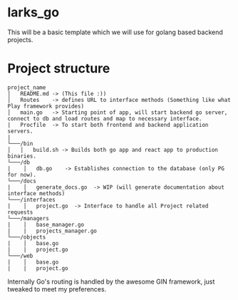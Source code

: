 # larks_go

This will be a basic template which we will use for golang based backend projects. 


# Project structure

```
project_name
│   README.md -> (This file :))
│   Routes    -> defines URL to interface methods (Something like what Play framework provides)
│   main.go   -> Starting point of app, will start backend go server, connect to db and load routes and map to necessary interface.
|   Procfile  -> To start both frontend and backend application servers. 
|
└───/bin
│   │   build.sh -> Builds both go app and react app to production binaries.
└───/db
|    │   db.go    -> Establishes connection to the database (only PG for now).
└───/docs
|    │   generate_docs.go  -> WIP (will generate documentation about interface methods)
└───/interfaces
|    │   project.go  -> Interface to handle all Project related requests
└───/managers
|    │   base_manager.go
|    |   projects_manager.go
└───/objects
|    │   base.go
|    |   project.go
└───/web
|    │   base.go
|    |   project.go
```

Internally Go's routing is handled by the awesome GIN framework, just tweaked to meet my preferences.
  
